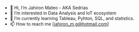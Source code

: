 - 👋 Hi, I’m Jahiron Mateo - AKA Sedrias
- 👀 I’m interested in Data Analysis and IoT ecosystem 
- 🌱 I’m currently learning Tableau, Pyhton, SQL, and statistics.
- 📫 How to reach me [jahiron_m.g@hotmail.com] 

<!---
Sedrias/Sedrias is a ✨ special ✨ repository because its `README.md` (this file) appears on your GitHub profile.
You can click the Preview link to take a look at your changes.
--->

